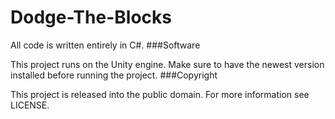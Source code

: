 # Dodge-The-Blocks
All code is written entirely in C#.
###Software

This project runs on the Unity engine. Make sure to have the newest version installed before running the project. ###Copyright

This project is released into the public domain. For more information see LICENSE.
